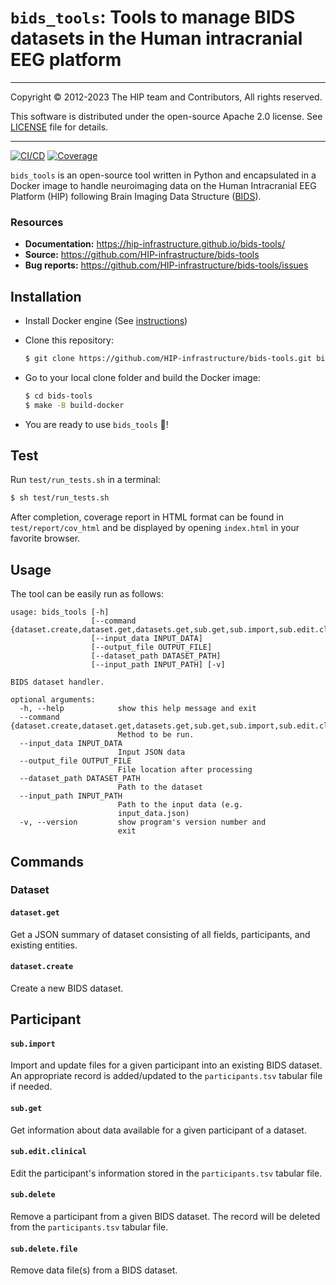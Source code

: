 # `bids_tools`: Tools to manage BIDS datasets in the Human intracranial EEG platform
---

Copyright © 2012-2023 The HIP team and Contributors, All rights reserved.

This software is distributed under the open-source Apache 2.0 license. See [LICENSE](LICENSE.txt) file for details.

---
[![CI/CD](https://gitlab.hbp.link/hip/bids-tools/badges/master/pipeline.svg)](https://gitlab.hbp.link/hip/bids-tools/-/commits/master) [![Coverage](https://gitlab.hbp.link/hip/bids-tools/badges/master/coverage.svg)](https://gitlab.hbp.link/hip/bids-tools/-/commits/master)

`bids_tools` is an open-source tool written in Python and encapsulated in a Docker image to handle neuroimaging data on the Human Intracranial EEG Platform (HIP) following Brain Imaging Data Structure ([BIDS](https://bids-specification.readthedocs.io)).

### Resources

*   **Documentation:** https://hip-infrastructure.github.io/bids-tools/
*   **Source:** https://github.com/HIP-infrastructure/bids-tools
*   **Bug reports:** https://github.com/HIP-infrastructure/bids-tools/issues

## Installation

*   Install Docker engine (See [instructions](https://hip-infrastructure.github.io/bids-tools/installation.html#installation-of-docker-engine))

*   Clone this repository:

    ```bash
    $ git clone https://github.com/HIP-infrastructure/bids-tools.git bids-tools
    ```

*   Go to your local clone folder and build the Docker image:

     ```bash
    $ cd bids-tools
    $ make -B build-docker
    ```

*   You are ready to use `bids_tools` :rocket:!

## Test
Run `test/run_tests.sh` in a terminal:
```bash
$ sh test/run_tests.sh
```
After completion, coverage report in HTML format can be found in ``test/report/cov_html`` and be displayed by opening ``index.html`` in your favorite browser.

## Usage

The tool can be easily run as follows:

```output
usage: bids_tools [-h]
                  [--command {dataset.create,dataset.get,datasets.get,sub.get,sub.import,sub.edit.clinical,sub.delete,sub.delete.file}]
                  [--input_data INPUT_DATA]
                  [--output_file OUTPUT_FILE]
                  [--dataset_path DATASET_PATH]
                  [--input_path INPUT_PATH] [-v]

BIDS dataset handler.

optional arguments:
  -h, --help            show this help message and exit
  --command {dataset.create,dataset.get,datasets.get,sub.get,sub.import,sub.edit.clinical,sub.delete,sub.delete.file}
                        Method to be run.
  --input_data INPUT_DATA
                        Input JSON data
  --output_file OUTPUT_FILE
                        File location after processing
  --dataset_path DATASET_PATH
                        Path to the dataset
  --input_path INPUT_PATH
                        Path to the input data (e.g.
                        input_data.json)
  -v, --version         show program's version number and
                        exit
```

## Commands

### Dataset

#### `dataset.get`  
Get a JSON summary of dataset consisting of all fields, participants, and existing entities.

#### `dataset.create ` 
Create a new BIDS dataset.

## Participant

#### `sub.import`
Import and update files for a given participant into an existing BIDS dataset. An appropriate record is added/updated to the ``participants.tsv`` tabular file if needed.

#### `sub.get`
Get information about data available for a given participant of a dataset.

#### `sub.edit.clinical`
Edit the participant's information stored in the ``participants.tsv`` tabular file.

#### `sub.delete`
Remove a participant from a given BIDS dataset. The record will be deleted from the ``participants.tsv`` tabular file.

#### `sub.delete.file`
Remove data file(s) from a BIDS dataset.
